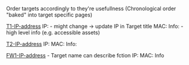 Order targets accordingly to they're usefullness
(Chronological order "baked" into target specific pages)

[T1-IP-address](./T1/T1-IP-address.md)
IP:  - might change -> update IP in Target title
MAC:
Info: - high level info (e.g. accessible assets)


[T2-IP-address]()
IP:
MAC:
Info:


[FW1-IP-address]() - Target name can describe fction
IP:
MAC:
Info
